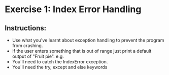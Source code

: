# Exercise 1: Index Error Handling

## Instructions:
- Use what you've learnt about exception handling to prevent the program from crashing. 
- If the user enters something that is out of range just print a default output of "Fruit pie". e.g.
- You'll need to catch the IndexError exception.
- You'll need the try, except and else keywords
